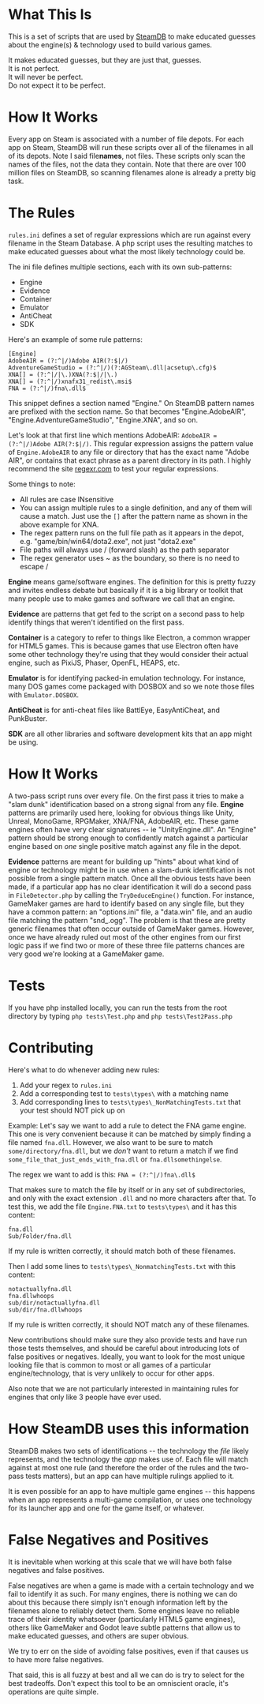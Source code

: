 # What This Is

This is a set of scripts that are used by [SteamDB](https://www.steamdb.info) to make educated guesses about the engine(s) & technology used to build various games.

It makes educated guesses, but they are just that, guesses.  
It is not perfect.  
It will never be perfect.  
Do not expect it to be perfect.  
 
# How It Works

Every app on Steam is associated with a number of file depots. For each app on Steam, SteamDB will run these scripts over all of the filenames in all of its depots.
Note I said file**names**, not files. These scripts only scan the names of the files, not the data they contain. Note that there are over 100 million files on SteamDB, so scanning filenames alone is already a pretty big task.

# The Rules

`rules.ini` defines a set of regular expressions which are run against every filename in the Steam Database. A php script uses the resulting matches to make educated guesses about what the most likely technology could be.

The ini file defines multiple sections, each with its own sub-patterns:

- Engine
- Evidence
- Container
- Emulator
- AntiCheat
- SDK

Here's an example of some rule patterns:

```
[Engine]
AdobeAIR = (?:^|/)Adobe AIR(?:$|/)
AdventureGameStudio = (?:^|/)(?:AGSteam\.dll|acsetup\.cfg)$
XNA[] = (?:^|/|\.)XNA(?:$|/|\.)
XNA[] = (?:^|/)xnafx31_redist\.msi$
FNA = (?:^|/)fna\.dll$
```

This snippet defines a section named "Engine." On SteamDB pattern names are prefixed with the section name. So that becomes "Engine.AdobeAIR", "Engine.AdventureGameStudio", "Engine.XNA", and so on.

Let's look at that first line which mentions AdobeAIR: `AdobeAIR = (?:^|/)Adobe AIR(?:$|/)`.
This regular expression assigns the pattern value of `Engine.AdobeAIR` to any file or directory that has the exact name "Adobe AIR", or contains that exact phrase as a parent directory in its path. I highly recommend the site [regexr.com](https://regexr.com) to test your regular expressions.

Some things to note:

- All rules are case INsensitive
- You can assign multiple rules to a single definition, and any of them will cause a match. Just use the `[]` after the pattern name as shown in the above example for XNA.
- The regex pattern runs on the full file path as it appears in the depot, e.g. "game/bin/win64/dota2.exe", not just "dota2.exe"
- File paths will always use / (forward slash) as the path separator
- The regex generator uses ~ as the boundary, so there is no need to escape /

**Engine** means game/software engines. The definition for this is pretty fuzzy and invites endless debate but basically if it is a big library or toolkit that many  people use to make games and software we call that an engine.

**Evidence** are patterns that get fed to the script on a second pass to help identify things that weren't identified on the first pass.

**Container** is a category to refer to things like Electron, a common wrapper for HTML5 games. This is because games that use Electron often have some other technology they're using that they would consider their actual engine, such as PixiJS, Phaser, OpenFL, HEAPS, etc.

**Emulator** is for identifying packed-in emulation technology. For instance, many DOS games come packaged with DOSBOX and so we note those files with `Emulator.DOSBOX`.

**AntiCheat** is for anti-cheat files like BattlEye, EasyAntiCheat, and PunkBuster.

**SDK** are all other libraries and software development kits that an app might be using.

# How It Works

A two-pass script runs over every file. On the first pass it tries to make a "slam dunk" identification based on a strong signal from any file. **Engine** patterns are primarily used here, looking for obvious things like Unity, Unreal, MonoGame, RPGMaker, XNA/FNA, AdobeAIR, etc. These game engines often have very clear signatures -- ie "UnityEngine.dll". An "Engine" pattern should be strong enough to confidently match against a particular engine based on _one_ single positive match against any file in the depot.

**Evidence** patterns are meant for building up "hints" about what kind of engine or technology might be in use when a slam-dunk identification is not possible from a single pattern match. Once all the obvious tests have been made, if a particular app has no clear identification it will do a second pass in `FileDetector.php` by calling the `TryDeduceEngine()` function. For instance, GameMaker games are hard to identify based on any single file, but they have a common pattern: an "options.ini" file, a "data.win" file, and an audio file matching the pattern "snd_<something>.ogg". The problem is that these are pretty generic filenames that often occur outside of GameMaker games. However, once we have already ruled out most of the other engines from our first logic pass if we find two or more of these three file patterns chances are very good we're looking at a GameMaker game.
	
# Tests
	
If you have php installed locally, you can run the tests from the root directory by typing `php tests\Test.php` and `php tests\Test2Pass.php`
	
# Contributing
	
Here's what to do whenever adding new rules:

1. Add your regex to `rules.ini`
2. Add a corresponding test to `tests\types\` with a matching name
3. Add corresponding lines to `tests\types\_NonMatchingTests.txt` that your test should NOT pick up on
	
Example:
Let's say we want to add a rule to detect the FNA game engine. This one is very convenient because it can be matched by simply finding a file named `fna.dll`. However, we also want to be sure to match `some/directory/fna.dll`, but we *don't* want to return a match if we find `some_file_that_just_ends_with_fna.dll` or `fna.dllsomethingelse`.

The regex we want to add is this:
`FNA = (?:^|/)fna\.dll$`

That makes sure to match the file by itself or in any set of subdirectories, and only with the exact extension `.dll` and no more characters after that. To test this, we add the file `Engine.FNA.txt` to `tests\types\` and it has this content:
	
```
fna.dll
Sub/Folder/fna.dll
```

If my rule is written correctly, it should match both of these filenames.

Then I add some lines to `tests\types\_NonmatchingTests.txt` with this content:
	
```
notactuallyfna.dll
fna.dllwhoops
sub/dir/notactuallyfna.dll
sub/dir/fna.dllwhoops
```

If my rule is written correctly, it should NOT match any of these filenames.

New contributions should make sure they also provide tests and have run those tests themselves, and should be careful about introducing lots of false positives or negatives. Ideally, you want to look for the most unique looking file that is common to most or all games of a particular engine/technology, that is very unlikely to occur for other apps.
	
Also note that we are not particularly interested in maintaining rules for engines that only like 3 people have ever used.	
	
# How SteamDB uses this information
	
SteamDB makes two sets of identifications -- the technology the *file* likely represents, and the technology the *app* makes use of. Each file will match against at most one rule (and therefore the order of the rules and the two-pass tests matters), but an app can have multiple rulings applied to it.
	
It is even possible for an app to have multiple game engines -- this happens when an app represents a multi-game compilation, or uses one technology for its launcher app and one for the game itself, or whatever.

# False Negatives and Positives
	
It is inevitable when working at this scale that we will have both false negatives and false positives.
	
False negatives are when a game is made with a certain technology and we fail to identify it as such. For many engines, there is nothing we can do about this because there simply isn't enough information left by the filenames alone to reliably detect them. Some engines leave no reliable trace of their identity whatsoever (particularly HTML5 game engines), others like GameMaker and Godot leave subtle patterns that allow us to make educated guesses, and others are super obvious.
	
We try to err on the side of avoiding false positives, even if that causes us to have more false negatives.
	
That said, this is all fuzzy at best and all we can do is try to select for the best tradeoffs. Don't expect this tool to be an omniscient oracle, it's operations are quite simple.

